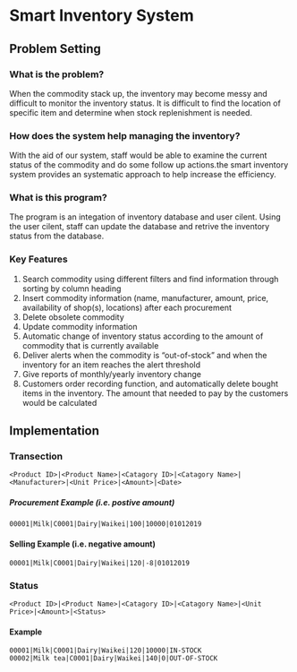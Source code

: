 # Smart Inventory System

## Problem Setting

### What is the problem?
When the commodity stack up, the inventory may become messy and difficult to monitor the inventory status. It is difficult to find the location of specific item and determine when stock replenishment is needed.

### How does the system help managing the inventory?
With the aid of our system, staff would be able to examine the current status of the commodity and do some follow up actions.the smart inventory system provides an systematic approach to help increase the efficiency.

### What is this program?
The program is an integation of inventory database and user cilent. Using the user cilent, staff can update the database and retrive the inventory status from the database.

### Key Features
1. Search commodity using different filters and find information through sorting by column heading
2. Insert commodity information (name, manufacturer, amount, price, availability of shop(s), locations) after each
procurement
3. Delete obsolete commodity
4. Update commodity information
5. Automatic change of inventory status according to the amount of commodity that is currently available
6. Deliver alerts when the commodity is “out-of-stock” and when the inventory for an item reaches the alert threshold
7. Give reports of monthly/yearly inventory change
8. Customers order recording function, and automatically delete bought items in the inventory. The amount that needed to pay by the customers would be calculated

## Implementation

### Transection 
````
<Product ID>|<Product Name>|<Catagory ID>|<Catagory Name>|<Manufacturer>|<Unit Price>|<Amount>|<Date> 
````
##### Procurement Example (i.e. postive amount)
````
00001|Milk|C0001|Dairy|Waikei|100|10000|01012019
````
#### Selling Example (i.e. negative amount)
````
00001|Milk|C0001|Dairy|Waikei|120|-8|01012019
````
### Status
````
<Product ID>|<Product Name>|<Catagory ID>|<Catagory Name>|<Unit Price>|<Amount>|<Status>
````
#### Example
````
00001|Milk|C0001|Dairy|Waikei|120|10000|IN-STOCK
00002|Milk tea|C0001|Dairy|Waikei|140|0|OUT-OF-STOCK
````
 

